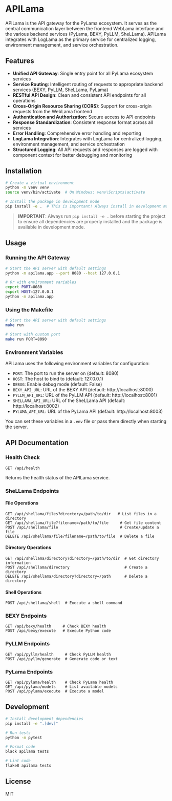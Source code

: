 # APILama

APILama is the API gateway for the PyLama ecosystem. It serves as the central communication layer between the frontend WebLama interface and the various backend services (PyLama, BEXY, PyLLM, SheLLama). APILama integrates with LogLama as the primary service for centralized logging, environment management, and service orchestration.

## Features

- **Unified API Gateway**: Single entry point for all PyLama ecosystem services
- **Service Routing**: Intelligent routing of requests to appropriate backend services (BEXY, PyLLM, SheLLama, PyLama)
- **RESTful API Design**: Clean and consistent API endpoints for all operations
- **Cross-Origin Resource Sharing (CORS)**: Support for cross-origin requests from the WebLama frontend
- **Authentication and Authorization**: Secure access to API endpoints
- **Response Standardization**: Consistent response format across all services
- **Error Handling**: Comprehensive error handling and reporting
- **LogLama Integration**: Integrates with LogLama for centralized logging, environment management, and service orchestration
- **Structured Logging**: All API requests and responses are logged with component context for better debugging and monitoring

## Installation

```bash
# Create a virtual environment
python -m venv venv
source venv/bin/activate  # On Windows: venv\Scripts\activate

# Install the package in development mode
pip install -e .  # This is important! Always install in development mode before starting
```

> **IMPORTANT**: Always run `pip install -e .` before starting the project to ensure all dependencies are properly installed and the package is available in development mode.

## Usage

### Running the API Gateway

```bash
# Start the API server with default settings
python -m apilama.app --port 8080 --host 127.0.0.1

# Or with environment variables
export PORT=8080
export HOST=127.0.0.1
python -m apilama.app
```

### Using the Makefile

```bash
# Start the API server with default settings
make run

# Start with custom port
make run PORT=8090
```

### Environment Variables

APILama uses the following environment variables for configuration:

- `PORT`: The port to run the server on (default: 8080)
- `HOST`: The host to bind to (default: 127.0.0.1)
- `DEBUG`: Enable debug mode (default: False)
- `BEXY_API_URL`: URL of the BEXY API (default: http://localhost:8000)
- `PYLLM_API_URL`: URL of the PyLLM API (default: http://localhost:8001)
- `SHELLAMA_API_URL`: URL of the SheLLama API (default: http://localhost:8002)
- `PYLAMA_API_URL`: URL of the PyLama API (default: http://localhost:8003)

You can set these variables in a `.env` file or pass them directly when starting the server.

## API Documentation

### Health Check
```
GET /api/health
```
Returns the health status of the APILama service.

### SheLLama Endpoints

#### File Operations
```
GET /api/shellama/files?directory=/path/to/dir   # List files in a directory
GET /api/shellama/file?filename=/path/to/file     # Get file content
POST /api/shellama/file                           # Create/update a file
DELETE /api/shellama/file?filename=/path/to/file  # Delete a file
```

#### Directory Operations
```
GET /api/shellama/directory?directory=/path/to/dir  # Get directory information
POST /api/shellama/directory                        # Create a directory
DELETE /api/shellama/directory?directory=/path      # Delete a directory
```

#### Shell Operations
```
POST /api/shellama/shell  # Execute a shell command
```

### BEXY Endpoints
```
GET /api/bexy/health     # Check BEXY health
POST /api/bexy/execute   # Execute Python code
```

### PyLLM Endpoints
```
GET /api/pyllm/health     # Check PyLLM health
POST /api/pyllm/generate  # Generate code or text
```

### PyLama Endpoints
```
GET /api/pylama/health    # Check PyLama health
GET /api/pylama/models    # List available models
POST /api/pylama/execute  # Execute a model
```

## Development

```bash
# Install development dependencies
pip install -e ".[dev]"

# Run tests
python -m pytest

# Format code
black apilama tests

# Lint code
flake8 apilama tests
```

## License

MIT
